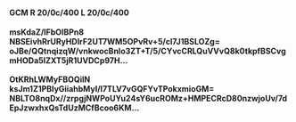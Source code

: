 #### GCM R 20/0c/400 L 20/0c/400 
**msKdaZ/IFbOIBPn8**<br/>**NBSEivhRrURyHDlrF2UT7WM5OPvRv+5/cl7J1BSLOZg=**<br/>**oJBe/QQtnqizqW/vnkwocBnlo3ZT+T/5/CYvcCRLQuVVvQ8k0tkpfBSCvgmHODa5IZXT5jR1UVDCp97H...**<br/><br/> 
**OtKRhLWMyFBOQilN**<br/>**ksJm1Z1PBIyGiiahbMyI/l7TLV7vGQFYvTPokxmioGM=**<br/>**NBLTO8nqDx//zrpgjNWPoUYu24sY6ucROMz+HMPECRcD80nzwjoUv/7dEpJzwxhxQsTdUzMCfBcoo6KM...**